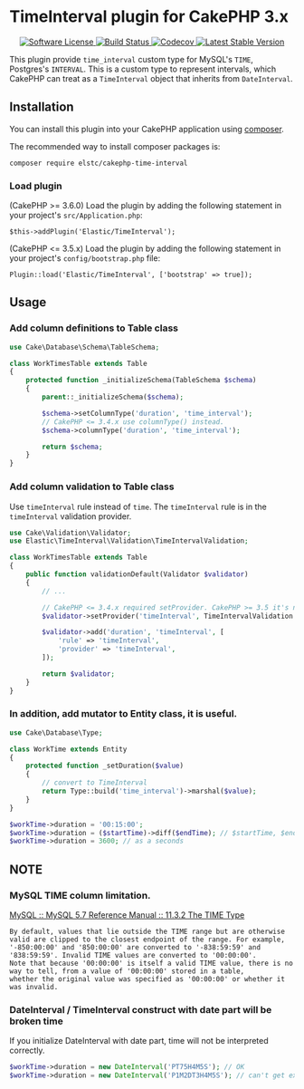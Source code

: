# TimeInterval plugin for CakePHP 3.x

<p align="center">
    <a href="LICENSE.txt" target="_blank">
        <img alt="Software License" src="https://img.shields.io/badge/license-MIT-brightgreen.svg?style=flat-square">
    </a>
    <a href="https://travis-ci.org/nojimage/cakephp-time-interval" target="_blank">
        <img alt="Build Status" src="https://img.shields.io/travis/nojimage/cakephp-time-interval/master.svg?style=flat-square">
    </a>
    <a href="https://codecov.io/gh/nojimage/cakephp-time-interval" target="_blank">
        <img alt="Codecov" src="https://img.shields.io/codecov/c/github/nojimage/cakephp-time-interval.svg?style=flat-square">
    </a>
    <a href="https://packagist.org/packages/elstc/cakephp-time-interval" target="_blank">
        <img alt="Latest Stable Version" src="https://img.shields.io/packagist/v/elstc/cakephp-time-interval.svg?style=flat-square">
    </a>
</p>

This plugin provide `time_interval` custom type for MySQL's `TIME`, Postgres's `INTERVAL`.
This is a custom type to represent intervals, which CakePHP can treat as a `TimeInterval` object that inherits from `DateInterval`.

## Installation

You can install this plugin into your CakePHP application using [composer](http://getcomposer.org).

The recommended way to install composer packages is:

```
composer require elstc/cakephp-time-interval
```

### Load plugin

(CakePHP >= 3.6.0) Load the plugin by adding the following statement in your project's `src/Application.php`:

```
$this->addPlugin('Elastic/TimeInterval');
```

(CakePHP <= 3.5.x) Load the plugin by adding the following statement in your project's `config/bootstrap.php` file:

```
Plugin::load('Elastic/TimeInterval', ['bootstrap' => true]);
```

## Usage

### Add column definitions to Table class

```php
use Cake\Database\Schema\TableSchema;

class WorkTimesTable extends Table
{
    protected function _initializeSchema(TableSchema $schema)
    {
        parent::_initializeSchema($schema);

        $schema->setColumnType('duration', 'time_interval');
        // CakePHP <= 3.4.x use columnType() instead.
        $schema->columnType('duration', 'time_interval');

        return $schema;
    }
}
```

### Add column validation to Table class

Use `timeInterval` rule instead of `time`.
The `timeInterval` rule is in the `timeInterval` validation provider. 

```php
use Cake\Validation\Validator;
use Elastic\TimeInterval\Validation\TimeIntervalValidation;

class WorkTimesTable extends Table
{
    public function validationDefault(Validator $validator)
    {
        // ...

        // CakePHP <= 3.4.x required setProvider. CakePHP >= 3.5 it's not necessary.
        $validator->setProvider('timeInterval', TimeIntervalValidation::class);

        $validator->add('duration', 'timeInterval', [
            'rule' => 'timeInterval',
            'provider' => 'timeInterval',
        ]);

        return $validator;
    }
}
```

### In addition, add mutator to Entity class, it is useful.

```php
use Cake\Database\Type;

class WorkTime extends Entity
{
    protected function _setDuration($value)
    {
        // convert to TimeInterval
        return Type::build('time_interval')->marshal($value);
    }
}

$workTime->duration = '00:15:00';
$workTime->duration = ($startTime)->diff($endTime); // $startTime, $endTime is FrozenTime object.
$workTime->duration = 3600; // as a seconds
```

## NOTE

### MySQL TIME column limitation.

[MySQL :: MySQL 5.7 Reference Manual :: 11.3.2 The TIME Type](https://dev.mysql.com/doc/refman/5.7/en/time.html)

    By default, values that lie outside the TIME range but are otherwise valid are clipped to the closest endpoint of the range. For example,
    '-850:00:00' and '850:00:00' are converted to '-838:59:59' and '838:59:59'. Invalid TIME values are converted to '00:00:00'.
    Note that because '00:00:00' is itself a valid TIME value, there is no way to tell, from a value of '00:00:00' stored in a table,
    whether the original value was specified as '00:00:00' or whether it was invalid.

### DateInterval / TimeInterval construct with date part will be broken time

If you initialize DateInterval with date part, time will not be interpreted correctly.

```php
$workTime->duration = new DateInterval('PT75H4M5S'); // OK
$workTime->duration = new DateInterval('P1M2DT3H4M5S'); // can't get expected time
```
